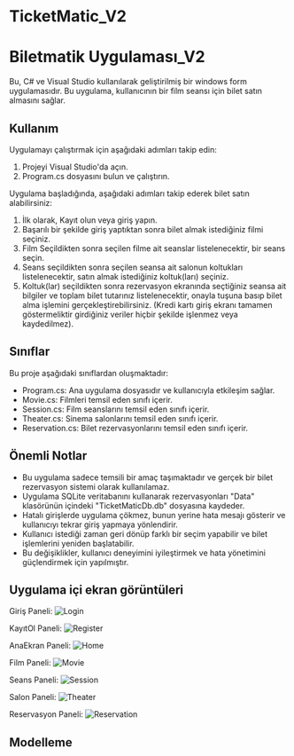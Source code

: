 # TicketMatic_V2

# Biletmatik Uygulaması_V2

Bu, C# ve Visual Studio kullanılarak geliştirilmiş bir windows form uygulamasıdır. Bu uygulama, kullanıcının bir film seansı için bilet satın almasını sağlar.

## Kullanım

Uygulamayı çalıştırmak için aşağıdaki adımları takip edin:

1. Projeyi Visual Studio'da açın.
2. Program.cs dosyasını bulun ve çalıştırın.

Uygulama başladığında, aşağıdaki adımları takip ederek bilet satın alabilirsiniz:

1. İlk olarak, Kayıt olun veya giriş yapın.
2. Başarılı bir şekilde giriş yaptıktan sonra bilet almak istediğiniz filmi seçiniz.
3. Film Seçildikten sonra seçilen filme ait seanslar listelenecektir, bir seans seçin.
4. Seans seçildikten sonra seçilen seansa ait salonun koltukları listelenecektir, satın almak istediğiniz koltuk(ları) seçiniz.
5. Koltuk(lar) seçildikten sonra rezervasyon ekranında seçtiğiniz seansa ait bilgiler ve toplam bilet tutarınız listelenecektir, onayla tuşuna basıp bilet alma işlemini gerçekleştirebilirsiniz. (Kredi kartı giriş ekranı tamamen göstermeliktir girdiğiniz veriler hiçbir şekilde işlenmez veya kaydedilmez).

## Sınıflar

Bu proje aşağıdaki sınıflardan oluşmaktadır:

- Program.cs: Ana uygulama dosyasıdır ve kullanıcıyla etkileşim sağlar.
- Movie.cs: Filmleri temsil eden sınıfı içerir.
- Session.cs: Film seanslarını temsil eden sınıfı içerir.
- Theater.cs: Sinema salonlarını temsil eden sınıfı içerir.
- Reservation.cs: Bilet rezervasyonlarını temsil eden sınıfı içerir.

## Önemli Notlar

- Bu uygulama sadece temsili bir amaç taşımaktadır ve gerçek bir bilet rezervasyon sistemi olarak kullanılamaz.
- Uygulama SQLite veritabanını kullanarak rezervasyonları "Data" klasörünün içindeki "TicketMaticDb.db" dosyasına kaydeder.
- Hatalı girişlerde uygulama çökmez, bunun yerine hata mesajı gösterir ve kullanıcıyı tekrar giriş yapmaya yönlendirir.
- Kullanıcı istediği zaman geri dönüp farklı bir seçim yapabilir ve bilet işlemlerini yeniden başlatabilir.
- Bu değişiklikler, kullanıcı deneyimini iyileştirmek ve hata yönetimini güçlendirmek için yapılmıştır.

## Uygulama içi ekran görüntüleri
Giriş Paneli: 
![Login](https://github.com/keremketenci0/TicketMatic_V2/assets/128905838/d5a91ad9-8082-4b0b-9c64-746c9dc4bb5f)

KayıtOl Paneli: 
![Register](https://github.com/keremketenci0/TicketMatic_V2/assets/128905838/d16e49f6-5dee-4de3-8ba1-34d28bd48d92)

AnaEkran Paneli: 
![Home](https://github.com/keremketenci0/TicketMatic_V2/assets/128905838/f72a802f-5558-4ee4-9d5c-ecb610c3641f)

Film Paneli: 
![Movie](https://github.com/keremketenci0/TicketMatic_V2/assets/128905838/6e63fb54-205c-466b-a835-4fadcad42c83)

Seans Paneli: 
![Session](https://github.com/keremketenci0/TicketMatic_V2/assets/128905838/4edb3c89-a7c0-426e-bdc1-809de19dc263)

Salon Paneli: 
![Theater](https://github.com/keremketenci0/TicketMatic_V2/assets/128905838/5da38443-6ac2-44e7-8c02-ca8e7b60d08b)

Reservasyon Paneli: 
![Reservation](https://github.com/keremketenci0/TicketMatic_V2/assets/128905838/787dff23-cb6b-4af1-b589-70de3b7a683a)

## Modelleme
